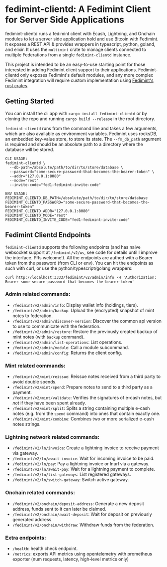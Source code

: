 # fedimint-clientd: A Fedimint Client for Server Side Applications

fedimint-clientd runs a fedimint client with Ecash, Lightning, and Onchain modules to let a server side application hold and use Bitcoin with Fedimint. It exposes a REST API & provides wrappers in typescript, python, goland, and elixir. It uses the `multimint` crate to manage clients connected to multiple Federations from a single `fedimint-clientd` instance.

This project is intended to be an easy-to-use starting point for those interested in adding Fedimint client support to their applications. Fedimint-clientd only exposes Fedimint's default modules, and any more complex Fedimint integration will require custom implementation using [Fedimint's rust crates](https://github.com/fedimint/fedimint).

## Getting Started

You can install the cli app with `cargo install fedimint-clientd` or by cloning the repo and running `cargo build --release` in the root directory.

`fedimint-clientd` runs from the command line and takes a few arguments, which are also available as environment variables. Fedimint uses rocksDB, an embedded key-value store, to store its state. The `--fm_db_path` argument is required and should be an absolute path to a directory where the database will be stored.

```
CLI USAGE:
fedimint-clientd \
  --db-path=/absolute/path/to/dir/to/store/database \
  --password="some-secure-password-that-becomes-the-bearer-token" \
  --addr="127.0.0.1:8080"
  --mode="rest"
  --invite-code="fed1-fedimint-invite-code"

ENV USAGE:
FEDIMINT_CLIENTD_DB_PATH=/absolute/path/to/dir/to/store/database
FEDIMINT_CLIENTD_PASSWORD="some-secure-password-that-becomes-the-bearer-token"
FEDIMINT_CLIENTD_ADDR="127.0.0.1:8080"
FEDIMINT_CLIENTD_MODE="rest"
FEDIMINT_CLIENTD_INVITE_CODE="fed1-fedimint-invite-code"
```

## Fedimint Clientd Endpoints

`fedimint-clientd` supports the following endpoints (and has naive websocket support at `/fedimint/v2/ws`, see code for details until I improve the interface. PRs welcome!). All the endpoints are authed with a Bearer token from the password (from CLI or env). You can hit the endpoints as such with curl, or use the python/typescript/golang wrappers:

```
curl http://localhost:3333/fedimint/v2/admin/info -H 'Authorization: Bearer some-secure-password-that-becomes-the-bearer-token'
```

### Admin related commands:

- `/fedimint/v2/admin/info`: Display wallet info (holdings, tiers).
- `/fedimint/v2/admin/backup`: Upload the (encrypted) snapshot of mint notes to federation.
- `/fedimint/v2/admin/discover-version`: Discover the common api version to use to communicate with the federation.
- `/fedimint/v2/admin/restore`: Restore the previously created backup of mint notes (with `backup` command).
- `/fedimint/v2/admin/list-operations`: List operations.
- `/fedimint/v2/admin/module`: Call a module subcommand.
- `/fedimint/v2/admin/config`: Returns the client config.

### Mint related commands:

- `/fedimint/v2/mint/reissue`: Reissue notes received from a third party to avoid double spends.
- `/fedimint/v2/mint/spend`: Prepare notes to send to a third party as a payment.
- `/fedimint/v2/mint/validate`: Verifies the signatures of e-cash notes, but _not_ if they have been spent already.
- `/fedimint/v2/mint/split`: Splits a string containing multiple e-cash notes (e.g. from the `spend` command) into ones that contain exactly one.
- `/fedimint/v2/mint/combine`: Combines two or more serialized e-cash notes strings.

### Lightning network related commands:

- `/fedimint/v2/ln/invoice`: Create a lightning invoice to receive payment via gateway.
- `/fedimint/v2/ln/await-invoice`: Wait for incoming invoice to be paid.
- `/fedimint/v2/ln/pay`: Pay a lightning invoice or lnurl via a gateway.
- `/fedimint/v2/ln/await-pay`: Wait for a lightning payment to complete.
- `/fedimint/v2/ln/list-gateways`: List registered gateways.
- `/fedimint/v2/ln/switch-gateway`: Switch active gateway.

### Onchain related commands:

- `/fedimint/v2/onchain/deposit-address`: Generate a new deposit address, funds sent to it can later be claimed.
- `/fedimint/v2/onchain/await-deposit`: Wait for deposit on previously generated address.
- `/fedimint/v2/onchain/withdraw`: Withdraw funds from the federation.

### Extra endpoints:

- `/health`: health check endpoint.
- `/metrics`: exports API metrics using opentelemetry with prometheus exporter (num requests, latency, high-level metrics only)
